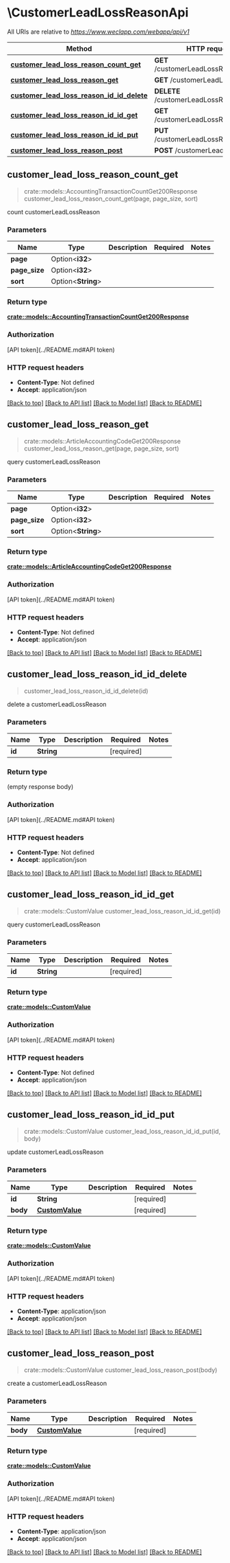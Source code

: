 # \CustomerLeadLossReasonApi

All URIs are relative to *https://www.weclapp.com/webapp/api/v1*

Method | HTTP request | Description
------------- | ------------- | -------------
[**customer_lead_loss_reason_count_get**](CustomerLeadLossReasonApi.md#customer_lead_loss_reason_count_get) | **GET** /customerLeadLossReason/count | 
[**customer_lead_loss_reason_get**](CustomerLeadLossReasonApi.md#customer_lead_loss_reason_get) | **GET** /customerLeadLossReason | 
[**customer_lead_loss_reason_id_id_delete**](CustomerLeadLossReasonApi.md#customer_lead_loss_reason_id_id_delete) | **DELETE** /customerLeadLossReason/id/{id} | 
[**customer_lead_loss_reason_id_id_get**](CustomerLeadLossReasonApi.md#customer_lead_loss_reason_id_id_get) | **GET** /customerLeadLossReason/id/{id} | 
[**customer_lead_loss_reason_id_id_put**](CustomerLeadLossReasonApi.md#customer_lead_loss_reason_id_id_put) | **PUT** /customerLeadLossReason/id/{id} | 
[**customer_lead_loss_reason_post**](CustomerLeadLossReasonApi.md#customer_lead_loss_reason_post) | **POST** /customerLeadLossReason | 



## customer_lead_loss_reason_count_get

> crate::models::AccountingTransactionCountGet200Response customer_lead_loss_reason_count_get(page, page_size, sort)


count customerLeadLossReason

### Parameters


Name | Type | Description  | Required | Notes
------------- | ------------- | ------------- | ------------- | -------------
**page** | Option<**i32**> |  |  |
**page_size** | Option<**i32**> |  |  |
**sort** | Option<**String**> |  |  |

### Return type

[**crate::models::AccountingTransactionCountGet200Response**](_accountingTransaction_count_get_200_response.md)

### Authorization

[API token](../README.md#API token)

### HTTP request headers

- **Content-Type**: Not defined
- **Accept**: application/json

[[Back to top]](#) [[Back to API list]](../README.md#documentation-for-api-endpoints) [[Back to Model list]](../README.md#documentation-for-models) [[Back to README]](../README.md)


## customer_lead_loss_reason_get

> crate::models::ArticleAccountingCodeGet200Response customer_lead_loss_reason_get(page, page_size, sort)


query customerLeadLossReason

### Parameters


Name | Type | Description  | Required | Notes
------------- | ------------- | ------------- | ------------- | -------------
**page** | Option<**i32**> |  |  |
**page_size** | Option<**i32**> |  |  |
**sort** | Option<**String**> |  |  |

### Return type

[**crate::models::ArticleAccountingCodeGet200Response**](_articleAccountingCode_get_200_response.md)

### Authorization

[API token](../README.md#API token)

### HTTP request headers

- **Content-Type**: Not defined
- **Accept**: application/json

[[Back to top]](#) [[Back to API list]](../README.md#documentation-for-api-endpoints) [[Back to Model list]](../README.md#documentation-for-models) [[Back to README]](../README.md)


## customer_lead_loss_reason_id_id_delete

> customer_lead_loss_reason_id_id_delete(id)


delete a customerLeadLossReason

### Parameters


Name | Type | Description  | Required | Notes
------------- | ------------- | ------------- | ------------- | -------------
**id** | **String** |  | [required] |

### Return type

 (empty response body)

### Authorization

[API token](../README.md#API token)

### HTTP request headers

- **Content-Type**: Not defined
- **Accept**: application/json

[[Back to top]](#) [[Back to API list]](../README.md#documentation-for-api-endpoints) [[Back to Model list]](../README.md#documentation-for-models) [[Back to README]](../README.md)


## customer_lead_loss_reason_id_id_get

> crate::models::CustomValue customer_lead_loss_reason_id_id_get(id)


query customerLeadLossReason

### Parameters


Name | Type | Description  | Required | Notes
------------- | ------------- | ------------- | ------------- | -------------
**id** | **String** |  | [required] |

### Return type

[**crate::models::CustomValue**](customValue.md)

### Authorization

[API token](../README.md#API token)

### HTTP request headers

- **Content-Type**: Not defined
- **Accept**: application/json

[[Back to top]](#) [[Back to API list]](../README.md#documentation-for-api-endpoints) [[Back to Model list]](../README.md#documentation-for-models) [[Back to README]](../README.md)


## customer_lead_loss_reason_id_id_put

> crate::models::CustomValue customer_lead_loss_reason_id_id_put(id, body)


update customerLeadLossReason

### Parameters


Name | Type | Description  | Required | Notes
------------- | ------------- | ------------- | ------------- | -------------
**id** | **String** |  | [required] |
**body** | [**CustomValue**](CustomValue.md) |  | [required] |

### Return type

[**crate::models::CustomValue**](customValue.md)

### Authorization

[API token](../README.md#API token)

### HTTP request headers

- **Content-Type**: application/json
- **Accept**: application/json

[[Back to top]](#) [[Back to API list]](../README.md#documentation-for-api-endpoints) [[Back to Model list]](../README.md#documentation-for-models) [[Back to README]](../README.md)


## customer_lead_loss_reason_post

> crate::models::CustomValue customer_lead_loss_reason_post(body)


create a customerLeadLossReason

### Parameters


Name | Type | Description  | Required | Notes
------------- | ------------- | ------------- | ------------- | -------------
**body** | [**CustomValue**](CustomValue.md) |  | [required] |

### Return type

[**crate::models::CustomValue**](customValue.md)

### Authorization

[API token](../README.md#API token)

### HTTP request headers

- **Content-Type**: application/json
- **Accept**: application/json

[[Back to top]](#) [[Back to API list]](../README.md#documentation-for-api-endpoints) [[Back to Model list]](../README.md#documentation-for-models) [[Back to README]](../README.md)

